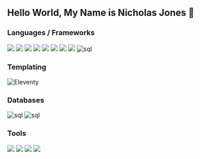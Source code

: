 ## Hello World, My Name is Nicholas Jones 👋

### Languages / Frameworks
  <p>
    <img src="https://img.shields.io/badge/HTML5-E34F26?style=for-the-badge&logo=html5&logoColor=white" />  
    <img src="https://img.shields.io/badge/CSS3-1572B6?style=for-the-badge&logo=css3&logoColor=white" />  
    <img src="https://img.shields.io/badge/JavaScript-323330?style=for-the-badge&logo=javascript&logoColor=F7DF1E" /> 
    <img src="https://img.shields.io/badge/Typescript-white?style=for-the-badge&logo=typescript&logoColor=1591ea" />
    <img src="https://img.shields.io/badge/Node%20js-339933?style=for-the-badge&logo=nodedotjs&logoColor=white" />   
    <img src="https://img.shields.io/badge/Bootstrap-563D7C?style=for-the-badge&logo=bootstrap&logoColor=white" /> 
    <img src="https://img.shields.io/badge/jQuery-0769AD?style=for-the-badge&logo=jquery&logoColor=white" />
    <img src="https://img.shields.io/badge/angular-0769AD?style=for-the-badge&logo=angular&logoColor=red" />
    <img alt="sql" src="https://img.shields.io/badge/SQL-005C84?style=for-the-badge&logo=mysql&logoColor=white">  
  </p>
  
### Templating
  <p>
    <img alt='Eleventy' src='https://img.shields.io/badge/Eleventy-100000?style=for-the-badge&logo=Eleventy&logoColor=white&labelColor=black&color=black'/>
  </p>
  
### Databases
  <p>
    <img alt="sql" src="https://img.shields.io/badge/postgresql-1e1e1e?style=for-the-badge&logo=postgresql&logoColor=blue">
    <img alt="sql" src="https://img.shields.io/badge/mongodb-005C84?style=for-the-badge&logo=mongodb&logoColor=green">  
  </p>
  
### Tools
  <p>
    <img src="https://img.shields.io/badge/Netlify-00C7B7?style=for-the-badge&logo=netlify&logoColor=white" />  
    <img src="https://img.shields.io/badge/Heroku-563D7C?style=for-the-badge&logo=heroku&logoColor=white" /> 
    <img src="https://img.shields.io/badge/GitHub-100000?style=for-the-badge&logo=github&logoColor=white" /> 
    <img src="https://img.shields.io/badge/Figma-F24E1E?style=for-the-badge&logo=figma&logoColor=white" /> 
  </p>
